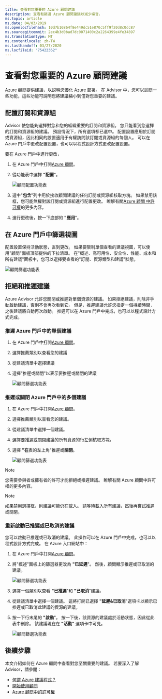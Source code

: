 ```yaml
---
title: 查看對您重要的 Azure 顧問建議
description: 查看和篩選 Azure 顧問建議以減少噪音。
ms.topic: article
ms.date: 04/03/2019
ms.openlocfilehash: 10d7b16864f8e449dc51e870c5ff9f20d8c0dc87
ms.sourcegitcommit: 2ec4b3d0bad7dc0071400c2a2264399e4fe34897
ms.translationtype: MT
ms.contentlocale: zh-TW
ms.lasthandoff: 03/27/2020
ms.locfileid: "75422362"
---
```

# <a name="view-azure-advisor-recommendations-that-matter-to-you"></a>查看對您重要的 Azure 顧問建議

Azure 顧問提供建議，以説明您優化 Azure 部署。 在 Advisor 中，您可以訪問一些功能，這些功能可説明您將建議縮小到僅對您重要的建議。

## <a name="configure-subscriptions-and-resource-groups"></a>配置訂閱和資源組

Advisor 使您能夠選擇對您和您的組織重要的訂閱和資源組。 您只能看到您選擇的訂閱和資源組的建議。 預設情況下，所有選項都已選中。 配置設置應用於訂閱或資源組，因此相同的設置適用于有權訪問該訂閱或資源組的每個人。 可以在 Azure 門戶中更改配置設置，也可以以程式設計方式更改配置設置。

要在 Azure 門戶中進行更改，

1. 在 Azure 門戶中打開[Azure 顧問](https://aka.ms/azureadvisordashboard)。

1. 從功能表中選擇 **"配置**"。

   ![顧問配置功能表](./media/view-recommendations/configuration.png)

1. 選中"**包含**"列中用於接收顧問建議的任何訂閱或資源組核取方塊。 如果禁用該框，您可能無權對該訂閱或資源組進行配置更改。 瞭解有關[Azure 顧問 中許可權](permissions.md)的更多內容。

1. 進行更改後，按一下底部的 **"應用**"。

## <a name="filtering-your-view-in-the-azure-portal"></a>在 Azure 門戶中篩選視圖

配置設置保持活動狀態，直到更改。 如果要限制單個查看的建議視圖，可以使用"顧問"面板頂部提供的下拉清單。 在"概述、高可用性、安全性、性能、成本和所有建議"面板中，您可以選擇要查看的"訂閱、資源類型和建議"狀態。

   ![顧問篩選功能表](./media/view-recommendations/filtering.png)

## <a name="dismissing-and-postponing-recommendations"></a>拒絕和推遲建議

Azure Advisor 允許您關閉或推遲對單個資源的建議。 如果拒絕建議，則除非手動啟動建議，否則不會再次看到它。 但是，推遲建議允許您指定一個持續時間，之後建議將自動再次啟動。 推遲可以在 Azure 門戶中完成，也可以以程式設計方式完成。

### <a name="postpone-a-single-recommendation-in-the-azure-portal"></a>推遲 Azure 門戶中的單個建議 

1. 在 Azure 門戶中打開[Azure 顧問](https://aka.ms/azureadvisordashboard)。
1. 選擇推薦類別以查看您的建議
1. 從建議清單中選擇建議
1. 選擇"推遲或關閉"以表示要推遲或關閉的建議

     ![顧問篩選功能表](./media/view-recommendations/postpone-dismiss.png)

### <a name="postpone-or-dismiss-a-multiple-recommendations-in-the-azure-portal"></a>推遲或關閉 Azure 門戶中的多個建議

1. 在 Azure 門戶中打開[Azure 顧問](https://aka.ms/azureadvisordashboard)。
1. 選擇推薦類別以查看您的建議。
1. 從建議清單中選擇一個建議。
1. 選擇要推遲或關閉建議的所有資源的行左側核取方塊。
1. 選擇 **"在**表的左上角"推遲或**關閉**。

     ![顧問篩選功能表](./media/view-recommendations/postpone-dismiss-multiple.png)

> [!NOTE]
> 您需要參與者或擁有者的許可才能拒絕或推遲建議。 瞭解有關 Azure 顧問中許可權的更多內容。

> [!NOTE]
> 如果禁用選擇框，則建議可能仍在載入。 請等待載入所有建議，然後再嘗試推遲或關閉。

### <a name="reactivate-a-postponed-or-dismissed-recommendation"></a>重新啟動已推遲或已取消的建議

您可以啟動已推遲或已取消的建議。 此操作可以在 Azure 門戶中完成，也可以以程式設計方式完成。 在 Azure 入口網站中：

1. 在 Azure 門戶中打開[Azure 顧問](https://aka.ms/azureadvisordashboard)。

1. 將"概述"面板上的篩選器更改為 **"已延遲**"。 然後，顧問顯示推遲或已取消的建議。

    ![顧問篩選功能表](./media/view-recommendations/activate-postponed.png)

1. 選擇一個類別以查看 **"已推遲**"和 **"已取消**"建議。

1. 從建議清單中選擇一個建議。 這將打開已選擇 **"延遲&已取消**"選項卡以顯示已推遲或已取消此建議的資源的建議。

1. 按一下行末尾的 **"啟動**"。 按一下後，該資源的建議處於活動狀態，因此從此表中刪除。 該建議現在在 **"活動"** 選項卡中可見。
 
     ![顧問篩選功能表](./media/view-recommendations/activate-postponed-2.png)

## <a name="next-steps"></a>後續步驟

本文介紹如何在 Azure 顧問中查看對您至關重要的建議。 若要深入了解 Advisor，請參閱︰ 

- [何謂 Azure 建議程式？](advisor-overview.md)
- [開始使用顧問](advisor-get-started.md)
- [Azure 顧問中的許可權](permissions.md)



